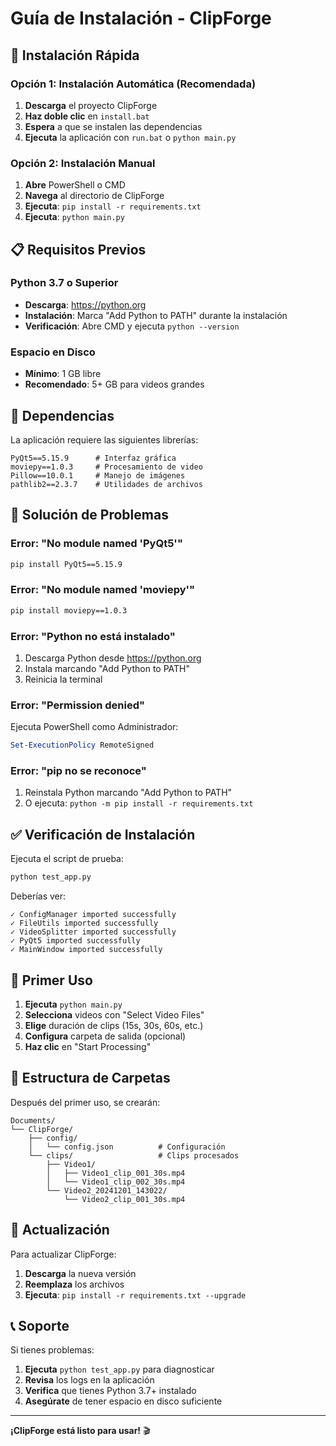 # Guía de Instalación - ClipForge

## 🚀 Instalación Rápida

### Opción 1: Instalación Automática (Recomendada)
1. **Descarga** el proyecto ClipForge
2. **Haz doble clic** en `install.bat`
3. **Espera** a que se instalen las dependencias
4. **Ejecuta** la aplicación con `run.bat` o `python main.py`

### Opción 2: Instalación Manual
1. **Abre** PowerShell o CMD
2. **Navega** al directorio de ClipForge
3. **Ejecuta**: `pip install -r requirements.txt`
4. **Ejecuta**: `python main.py`

## 📋 Requisitos Previos

### Python 3.7 o Superior
- **Descarga**: https://python.org
- **Instalación**: Marca "Add Python to PATH" durante la instalación
- **Verificación**: Abre CMD y ejecuta `python --version`

### Espacio en Disco
- **Mínimo**: 1 GB libre
- **Recomendado**: 5+ GB para videos grandes

## 🔧 Dependencias

La aplicación requiere las siguientes librerías:

```
PyQt5==5.15.9      # Interfaz gráfica
moviepy==1.0.3     # Procesamiento de video
Pillow==10.0.1     # Manejo de imágenes
pathlib2==2.3.7    # Utilidades de archivos
```

## 🐛 Solución de Problemas

### Error: "No module named 'PyQt5'"
```bash
pip install PyQt5==5.15.9
```

### Error: "No module named 'moviepy'"
```bash
pip install moviepy==1.0.3
```

### Error: "Python no está instalado"
1. Descarga Python desde https://python.org
2. Instala marcando "Add Python to PATH"
3. Reinicia la terminal

### Error: "Permission denied"
Ejecuta PowerShell como Administrador:
```powershell
Set-ExecutionPolicy RemoteSigned
```

### Error: "pip no se reconoce"
1. Reinstala Python marcando "Add Python to PATH"
2. O ejecuta: `python -m pip install -r requirements.txt`

## ✅ Verificación de Instalación

Ejecuta el script de prueba:
```bash
python test_app.py
```

Deberías ver:
```
✓ ConfigManager imported successfully
✓ FileUtils imported successfully
✓ VideoSplitter imported successfully
✓ PyQt5 imported successfully
✓ MainWindow imported successfully
```

## 🎯 Primer Uso

1. **Ejecuta** `python main.py`
2. **Selecciona** videos con "Select Video Files"
3. **Elige** duración de clips (15s, 30s, 60s, etc.)
4. **Configura** carpeta de salida (opcional)
5. **Haz clic** en "Start Processing"

## 📁 Estructura de Carpetas

Después del primer uso, se crearán:

```
Documents/
└── ClipForge/
    ├── config/
    │   └── config.json          # Configuración
    └── clips/                   # Clips procesados
        ├── Video1/
        │   ├── Video1_clip_001_30s.mp4
        │   └── Video1_clip_002_30s.mp4
        └── Video2_20241201_143022/
            └── Video2_clip_001_30s.mp4
```

## 🔄 Actualización

Para actualizar ClipForge:
1. **Descarga** la nueva versión
2. **Reemplaza** los archivos
3. **Ejecuta**: `pip install -r requirements.txt --upgrade`

## 📞 Soporte

Si tienes problemas:
1. **Ejecuta** `python test_app.py` para diagnosticar
2. **Revisa** los logs en la aplicación
3. **Verifica** que tienes Python 3.7+ instalado
4. **Asegúrate** de tener espacio en disco suficiente

---

**¡ClipForge está listo para usar!** 🎬 